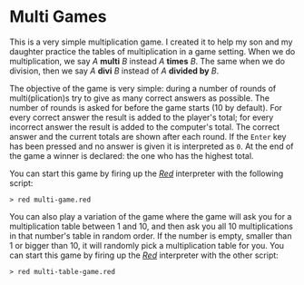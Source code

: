 # Multi Games

This is a very simple multiplication game. I created it to help my son and my daughter practice the tables of multiplication in a game setting. When we do multiplication, we say _A_ **multi** _B_ instead _A_ **times** _B_. The same when we do division, then we say _A_ **divi** _B_ instead of _A_ **divided by** _B_.

The objective of the game is very simple: during a number of rounds of multi(plication)s try to give as many correct answers as possible. The number of rounds is asked for before the game starts (10 by default). For every correct answer the result is added to the player's total; for every incorrect answer the result is added to the computer's total. The correct answer and the current totals are shown after each round. If the `Enter` key has been pressed and no answer is given it is interpreted as `0`. At the end of the game a winner is declared: the one who has the highest total.

You can start this game by firing up the [*Red*](https://www.red-lang.org) interpreter with the following script:

`> red multi-game.red`

You can also play a variation of the game where the game will ask you for a multiplication table between 1 and 10, and then ask you all 10 multiplications in that number's table in random order. If the number is empty, smaller than 1 or bigger than 10, it will randomly pick a multiplication table for you.
You can start this game by firing up the [*Red*](https://www.red-lang.org) interpreter with the other script:

`> red multi-table-game.red`
